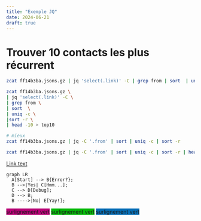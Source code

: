 ```yaml
---
title: "Exemple JQ"
date: 2024-06-21
draft: true
---
```



# Trouver 10 contacts les plus récurrent

``` bash
zcat ff14b3ba.jsons.gz | jq 'select(.link)' -C | grep from | sort  | uniq -c |sort -r | head -10 > top10

zcat ff14b3ba.jsons.gz \
| jq 'select(.link)' -C \
| grep from \
| sort  \
| uniq -c \
|sort -r \
| head -10 > top10

# mieux 
zcat ff14b3ba.jsons.gz | jq -C '.from' | sort | uniq -c | sort -r

zcat ff14b3ba.jsons.gz | jq -C '.from' | sort | uniq -c | sort -r | head -10 > top10
```

[Link text](https://www.linkedin.com/in/sebastien-t-ababa2128/)

``` mermaid
graph LR
  A[Start] --> B{Error?};
  B -->|Yes| C[Hmm...];
  C --> D[Debug];
  D --> B;
  B ---->|No| E[Yay!];
```

<!-- <span style="background-color: #00ff00">surlignement vert</span> -->
<span style="background-color: #b90077">surlignement vert</span>
<span style="background-color: #06b90a">surlignement vert</span>
<span style="background-color: #056eb6">surlignement vert</span>